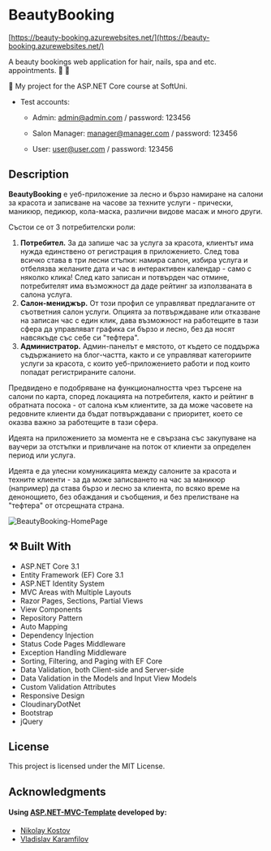 # BeautyBooking

[https://beauty-booking.azurewebsites.net/](https://beauty-booking.azurewebsites.net/)

A beauty bookings web application for hair, nails, spa and etc. appointments.  :calendar: :nail_care:

:dart:  My project for the ASP.NET Core course at SoftUni.

- Test accounts:

  - Admin: admin@admin.com / password: 123456

  - Salon Manager: manager@manager.com / password: 123456

  - User: user@user.com / password: 123456

## Description

**BeautyBooking** е уеб-приложение за лесно и бързо намиране на салони за красота и записване на часове за техните услуги - прически, маникюр, педикюр, кола-маска, различни видове масаж и много други.

Състои се от 3 потребителски роли: 
1) **Потребител.** 
За да запише час за услуга за красота, клиентът има нужда единствено от регистрация в приложението. След това всичко става в три лесни стъпки: намира салон, избира услуга и отбелязва желаните дата и час в интерактивен календар - само с няколко клика! След като записан и потвърден час отмине, потребителят има възможност да даде рейтинг за използваната в салона услуга.
2) **Салон-мениджър.**
От този профил се управляват предлаганите от съответния салон услуги. Опцията за потвърждаване или отказване на записан час с един клик, дава възможност на работещите в тази сфера да управляват графика си бързо и лесно, без да носят навсякъде със себе си "тефтера".
3) **Администратор.**
Админ-панелът е мястото, от където се поддържа съдържанието на блог-частта, както и се управляват категориите услуги за красота, с които уеб-приложението работи и под които попадат регистрираните салони.

Предвидено е подобряване на функционалността чрез търсене на салони по карта, според локацията на потребителя, както и рейтинг в обратната посока - от салона към клиентите, за да може часовете на редовните клиенти да бъдат потвърждавани с приоритет, което се оказва важно за работещите в тази сфера.

Идеята на приложението за момента не е свързана със закупуване на ваучери за отстъпки и привличане на поток от клиенти за определен период или услуга.

Идеята е да улесни комуникацията между салоните за красота и техните клиенти - за да може записването на час за маникюр (например) да става бързо и лесно за клиента, по всяко време на денонощието, без обаждания и съобщения, и без прелистване на "тефтера" от отсрещната страна.

![BeautyBooking-HomePage](https://res.cloudinary.com/beauty-booking/image/upload/v1588865868/SCREENSHOTS/1-home_orn9ng.png)

## :hammer_and_pick: Built With

- ASP.NET Core 3.1
- Entity Framework (EF) Core 3.1
- ASP.NET Identity System
- MVC Areas with Multiple Layouts
- Razor Pages, Sections, Partial Views
- View Components
- Repository Pattern
- Auto Мapping
- Dependency Injection
- Status Code Pages Middleware
- Exception Handling Middleware
- Sorting, Filtering, and Paging with EF Core
- Data Validation, both Client-side and Server-side
- Data Validation in the Models and Input View Models
- Custom Validation Attributes
- Responsive Design
- CloudinaryDotNet
- Bootstrap
- jQuery

## License

This project is licensed under the MIT License.

## Acknowledgments

#### Using [ASP.NET-MVC-Template](https://github.com/NikolayIT/ASP.NET-MVC-Template) developed by:
- [Nikolay Kostov](https://github.com/NikolayIT)
- [Vladislav Karamfilov](https://github.com/vladislav-karamfilov)
